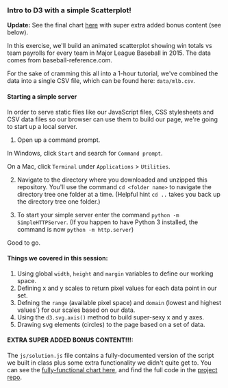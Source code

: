 
### Intro to D3 with a simple Scatterplot!

**Update:** See the final chart [here](http://chriscanipe.com/nicar/scatterplot-nicar-2016/) with super extra added bonus content (see below).

In this exercise, we'll build an animated scatterplot showing win totals vs team payrolls for every team in Major League Baseball in 2015. The data comes from baseball-reference.com.

For the sake of cramming this all into a 1-hour tutorial, we've combined the data into a single CSV file, which can be found here: `data/mlb.csv`.


#### Starting a simple server

In order to serve static files like our JavaScript files, CSS stylesheets and CSV data files so our browser can use them to build our page, we're going to start up a local server.

1. Open up a command prompt. 

In Windows, click `Start` and search for `Command prompt`.

On a Mac, click `Terminal` under `Applications` > `Utilities`.

2. Navigate to the directory where you downloaded and unzipped this repository. You'll use the command `cd <folder name>` to navigate the directory tree one folder at a time. (Helpful hint `cd ..` takes you back up the directory tree one folder.)

3. To start your simple server enter the command `python -m SimpleHTTPServer`. (If you happen to have Python 3 installed, the command is now `python -m http.server`)

Good to go.

#### Things we covered in this session:
1) Using global `width`, `height` and `margin` variables to define our working space.
2) Defining x and y scales to return pixel values for each data point in our set.
3) Defning the `range` (available pixel space) and `domain` (lowest and highest values`) for our scales based on our data.
4) Using the `d3.svg.axis()` method to build super-sexy x and y axes.
5) Drawing svg elements (circles) to the page based on a set of data.

#### EXTRA SUPER ADDED BONUS CONTENT!!!:
The `js/solution.js` file contains a fully-documented version of the script we built in class plus some extra functionality we didn't quite get to. You can see the [fully-functional chart here](http://chriscanipe.com/nicar/scatterplot-nicar-2016/), and find the full code in the [project repo](https://github.com/chriscanipe/nicar-d3-2016).





